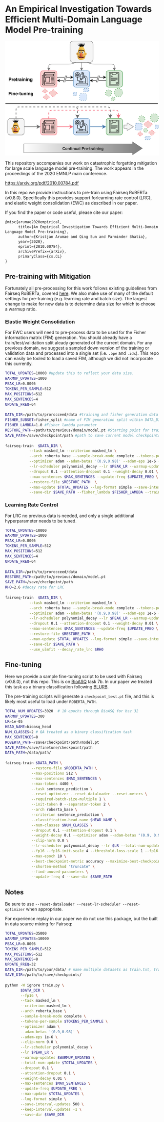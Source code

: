 # An Empirical Investigation Towards Efficient Multi-Domain Language Model Pre-training

![alt text](docs/motiv.png)

This repository accompanies our work on catastrophic forgetting mitigation for large scale language model pre-training.  The work appears in the proceedings of the 2020 EMNLP main conference.

https://arxiv.org/pdf/2010.00784.pdf

In this repo we provide instructions to pre-train using Fairseq RoBERTa (v0.8.0).  Specifically this provides support forlearning rate control (LRC), and elastic weight consolidation (EWC) as described in our paper.

If you find the paper or code useful, please cite our paper: 
```
@misc{arumae2020empirical,
      title={An Empirical Investigation Towards Efficient Multi-Domain Language Model Pre-training}, 
      author={Kristjan Arumae and Qing Sun and Parminder Bhatia},
      year={2020},
      eprint={2010.00784},
      archivePrefix={arXiv},
      primaryClass={cs.CL}
}
```

## Pre-training with Mitigation
Fortunately all pre-processing for this work follows existing guidelines from Fairseq RoBERTa, covered [here](https://github.com/pytorch/fairseq/blob/master/examples/roberta/README.pretraining.md).  We also make use of many of the default settings for pre-training (e.g. learning rate and batch size).  The largest change to make for new data is to determine data size for which to choose a warmup ratio.

### Elastic Weight Consolidation  
For EWC users will need to pre-process data to be used for the Fisher information matrix (FIM) generation.  You should already have a train/test/validation split aleady generated of the current domain.  For any previous domain, we suggest a sampled down version of the training or validation data and processed into a single set (i.e. `.bpe` and `.idx`).  This repo can easily be tooled to load a saved FIM, although we did not incorporate this currently. 

```bash
TOTAL_UPDATES=10000 #update this to reflect your data size.
WARMUP_UPDATES=1000
PEAK_LR=0.0005
TOKENS_PER_SAMPLE=512
MAX_POSITIONS=512
MAX_SENTENCES=4
UPDATE_FREQ=64

DATA_DIR=/path/to/prorocceed/data #training and fisher generation data
FISHER_SUBSET=fisher_split #name of FIM generation split within DATA_DIR
FISHER_LAMBDA=1.0 #Fisher lambda parameter
RESTORE_PATH=/path/to/previous/domain/model.pt #Starting point for training.  Generally the previously saved model.pt file. 
SAVE_PATH=/save/checkpoint/path #path to save current model checkpoints.  Keep in mind each checkpoint is roughly 1GB of storage.

fairseq-train  $DATA_DIR \
	       --task masked_lm --criterion masked_lm \
	       --arch roberta_base --sample-break-mode complete --tokens-per-sample $TOKENS_PER_SAMPLE \
	       --optimizer adam --adam-betas '(0.9,0.98)' --adam-eps 1e-6 --clip-norm 0.0 \
	       --lr-scheduler polynomial_decay --lr $PEAK_LR --warmup-updates $WARMUP_UPDATES --total-num-update $TOTAL_UPDATES \
	       --dropout 0.1 --attention-dropout 0.1 --weight-decay 0.01 \
	       --max-sentences $MAX_SENTENCES --update-freq $UPDATE_FREQ \
	       --restore-file $RESTORE_PATH  \
	       --max-update $TOTAL_UPDATES --log-format simple --save-interval-updates 1000 --keep-interval-updates -1 \
	       --save-dir $SAVE_PATH --fisher_lambda $FISHER_LAMBDA --train_subset_tem $FISHER_SUBSET
```

### Learning Rate Control
For LRC no previous data is needed, and only a single additional hyperparameter needs to be tuned.

```bash
TOTAL_UPDATES=10000
WARMUP_UPDATES=1000
PEAK_LR=0.0005
TOKENS_PER_SAMPLE=512
MAX_POSITIONS=512
MAX_SENTENCES=4
UPDATE_FREQ=64

DATA_DIR=/path/to/prorocceed/data
RESTORE_PATH=/path/to/previous/domain/model.pt 
SAVE_PATH=/save/checkpoint/path
RHO=2.6 #decay rate for LRC

fairseq-train  $DATA_DIR \
	       --task masked_lm --criterion masked_lm \
	       --arch roberta_base --sample-break-mode complete --tokens-per-sample $TOKENS_PER_SAMPLE \
	       --optimizer adam --adam-betas '(0.9,0.98)' --adam-eps 1e-6 --clip-norm 0.0 \
	       --lr-scheduler polynomial_decay --lr $PEAK_LR --warmup-updates $WARMUP_UPDATES --total-num-update $TOTAL_UPDATES \
	       --dropout 0.1 --attention-dropout 0.1 --weight-decay 0.01 \
	       --max-sentences $MAX_SENTENCES --update-freq $UPDATE_FREQ \
	       --restore-file $RESTORE_PATH \
	       --max-update $TOTAL_UPDATES --log-format simple --save-interval-updates 1000 --keep-interval-updates -1 \
	       --save-dir $SAVE_PATH \
	       --use_ulmfit --decay_rate_lrc $RHO
```

## Fine-tuning

Here we provide a sample fine-tuning script to be used with Fairseq (v0.8.0), not this repo.  This is on [BioASQ](http://www.bioasq.org/) task 7b.  In our paper we treated this task as a binary classification following [BLURB](https://arxiv.org/abs/2007.15779).

The pre-training scripts will generate a `checkpoint_best.pt` file, and this is likely most useful to load under `ROBERTA_PATH`.

```bash
TOTAL_NUM_UPDATES=3020  # 10 epochs through BioASQ for bsz 32
WARMUP_UPDATES=300
LR=1e-05
HEAD_NAME=bioasq_head
NUM_CLASSES=2 # QA treated as a binary classification task
MAX_SENTENCES=8
ROBERTA_PATH=/save/checkpoint/path/model.pt
SAVE_PATH=/save/finetune/checkpoint/path
DATA_PATH=/data/path/

fairseq-train $DATA_PATH \
		    --restore-file $ROBERTA_PATH \
		    --max-positions 512 \
		    --max-sentences $MAX_SENTENCES \
		    --max-tokens 4400 \
		    --task sentence_prediction \
		    --reset-optimizer --reset-dataloader --reset-meters \
		    --required-batch-size-multiple 1 \
		    --init-token 0 --separator-token 2 \
		    --arch roberta_base \
		    --criterion sentence_prediction \
		    --classification-head-name $HEAD_NAME \
		    --num-classes $NUM_CLASSES \
		    --dropout 0.1 --attention-dropout 0.1 \
		    --weight-decay 0.1 --optimizer adam --adam-betas "(0.9, 0.98)" --adam-eps 1e-06 \
		    --clip-norm 0.0 \
		    --lr-scheduler polynomial_decay --lr $LR --total-num-update $TOTAL_NUM_UPDATES --warmup-updates $WARMUP_UPDATES \
		    --fp16 --fp16-init-scale 4 --threshold-loss-scale 1 --fp16-scale-window 128 \
		    --max-epoch 10 \
		    --best-checkpoint-metric accuracy --maximize-best-checkpoint-metric \
		    --shorten-method "truncate" \
		    --find-unused-parameters \
		    --update-freq 4 --save-dir $SAVE_PATH
```


## Notes

Be sure to use `--reset-dataloader --reset-lr-scheduler --reset-optimizer` when appropriate.

For experience replay in our paper we do not use this package, but the built in data source mixing for Fairseq:  
```bash
TOTAL_UPDATES=35000  
WARMUP_UPDATES=10000
PEAK_LR=0.0005
TOKENS_PER_SAMPLE=512
MAX_POSITIONS=512
MAX_SENTENCES=8
UPDATE_FREQ=32
DATA_DIR=/path/to/your/data/ # name multiple datasets as train.txt, train1.txt, train2.txt 
SAVE_DIR=/path/to/save/checkpoints/

python -W ignore train.py \
       $DATA_DIR \
       --fp16 \
       --task masked_lm \
       --criterion masked_lm \
       --arch roberta_base \
       --sample-break-mode complete \
       --tokens-per-sample $TOKENS_PER_SAMPLE \
       --optimizer adam \
       --adam-betas '(0.9,0.98)' \
       --adam-eps 1e-6 \
       --clip-norm 0.0 \
       --lr-scheduler polynomial_decay \
       --lr $PEAK_LR \
       --warmup-updates $WARMUP_UPDATES \
       --total-num-update $TOTAL_UPDATES \
       --dropout 0.1 \
       --attention-dropout 0.1 \
       --weight-decay 0.01 \
       --max-sentences $MAX_SENTENCES \
       --update-freq $UPDATE_FREQ \
       --max-update $TOTAL_UPDATES \
       --log-format simple \
       --save-interval-updates 500 \
       --keep-interval-updates -1 \
       --save-dir $SAVE_DIR 
``` 
